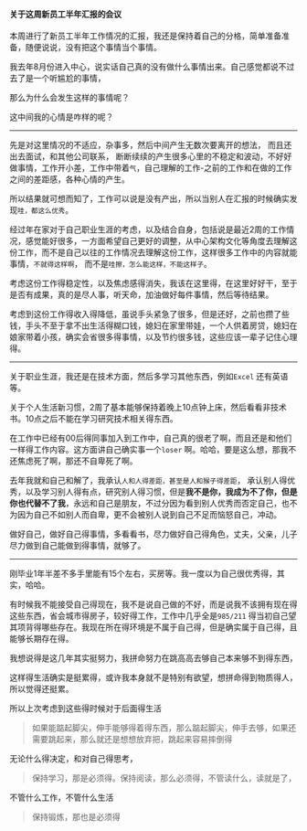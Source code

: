 #### 关于这周新员工半年汇报的会议

本周进行了新员工半年工作情况的汇报，我还是保持着自己的分格，简单准备准备，随便说说，没有把这个事情当个事情。

我去年8月份进入中心，说实话自己真的没有做什么事情出来。自己感觉都说不过去了是一个听尴尬的事情，

那么为什么会发生这样的事情呢？

这中间我的心情是咋样的呢？

---

先是对这里情况的不适应，杂事多，然后中间产生无数次要离开的想法， 而且还出去面试，和其他公司联系， 断断续续的产生很多心里的不稳定和波动，不好好做事情，工作开小差，工作中带着`气`，自己理解的工作-之前的工作和在做的工作之间的差距感，各种心情的产生。

所以结果就可想而知了，工作可以说是没有产出，所以当别人在汇报的时候确实发现`哇，都这么优秀`。

经过年在家对于自己职业生涯的考虑，以及结合自身，包括说是最近2周的工作情况，感觉能好很多，一方面希望自己更好的调整，从中心架构文化等角度去理解这份工作，而不是自己以往的工作情况去理解这份工作，这样很多工作中的内容就能事情，`不就得这样啊`， 而不是`哇擦，怎么能这样，不能这样子`。

考虑这份工作得稳定性，以及焦虑感得消失，我该在这里得，在这里好好干，至于是否有成果，真的是尽人事，听天命，加油做好每件事情，然后等待结果。

考虑到这份工作得收入得降低，虽说手头紧急了很多，但是还好，之前也攒了些钱，手头不至于拿不出生活得糊口钱，媳妇在家里带娃，一个人供着房贷，媳妇在娘家带着小孩，确实会省很多得事情，以及节约很多钱，这些应该一辈子记住心理得。

---

关于职业生涯，我还是在技术方面，然后多学习其他东西，例如`Excel` 还有英语等。

关于个人生活新习惯，2周了基本能够保持着晚上10点钟上床，然后看看非技术书。10点之后不能在学习研究技术相关得东西。

在工作中已经有00后得同事加入到工作中，自己真的很老了啊，而且还是和他们一样得工作内容。这方面讲自己确实事一个`loser` 啊。哈哈，要是这么想，那我不还焦虑死了啊，那还不自卑死了啊。

去年我就和自己和解了，我承认`人和人得差距，甚至是人和猴子得差距`， 承认别人得优秀，以及学习别人得有点，研究别人得习惯，但是**我不是你，我成为不了你，但是你也代替不了我**，永远和自己是朋友，不过分因为看到别人优秀而否定自己，也不为因为自己不如别人而自卑，更不会被别人说到自己不足而恼怒自己，冲动。

做好自己，做好自己得事情，多看看书，尽力做好自己得角色，丈夫，父亲，儿子尽力做到自己能做到得事情，就够了。

---

刚毕业1年半差不多手里能有15个左右，买房等。我一度以为自己很优秀得，其实，哈哈。

有时候我不能接受自己得现在，我不是说自己做的不好，而是说我不该拥有现在得这些东西，省会城市得房子，较好得工作，工作中几乎全是`985/211` 得当初自己望其项背得哪些存在。我现在所在得环境是不属于自己得，但是确实属于自己得，且能够长期存在得。

我想说得是这几年其实挺努力，我拼命努力在跳高高去够自己本来够不到得东西，

这样得生活确实是挺累得，或许我本身就不是特别有欲望，想拼命得到物质得人，所以觉得还挺累。

所以上次考虑到这些得时候对于后面得生活

> 如果能踮起脚尖，伸手能够得着得东西，那么踮起脚尖，伸手去够，如果还需要跳起来，那么就还是想想放弃把，跳起来容易摔倒得

无论什么得决定，和对自己得思考，

> 保持学习，那是必须得。保持阅读，那么必须得，不管读什么，读就是了，

不管什么工作，不管什么生活

> 保持锻炼，那也是必须得